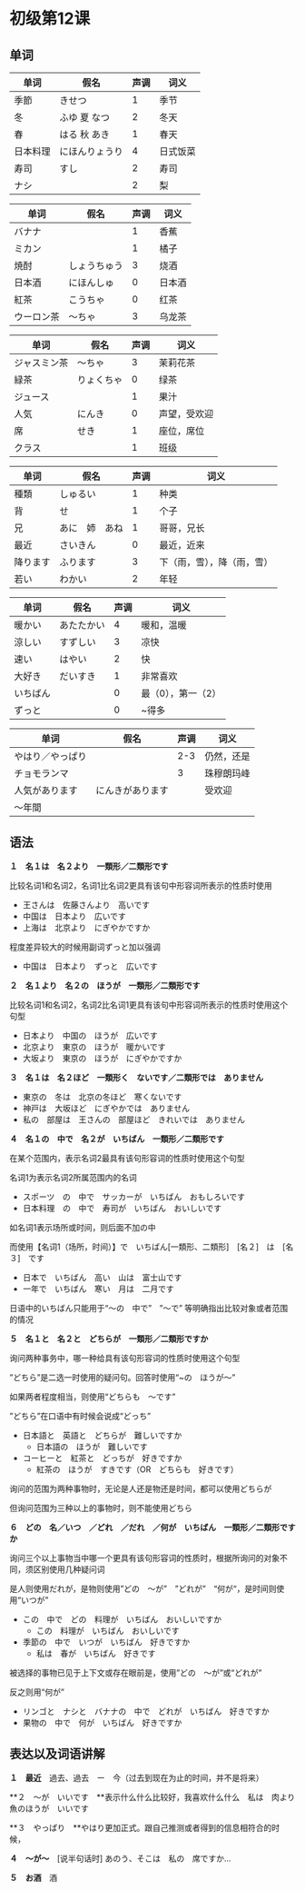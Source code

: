 # 初级第12课

## 单词

| 单词     | 假名               | 声调 | 词义     |
| -------- | ------------------ | ---- | -------- |
| 季節     | きせつ             | 1    | 季节     |
| 冬       | ふゆ    夏    なつ | 2    | 冬天     |
| 春       | はる    秋    あき | 1    | 春天     |
| 日本料理 | にほんりょうり     | 4    | 日式饭菜 |
| 寿司     | すし               | 2    | 寿司     |
| ナシ     |                    | 2    | 梨       |

| 单词       | 假名         | 声调 | 词义   |
| ---------- | ------------ | ---- | ------ |
| バナナ     |              | 1    | 香蕉   |
| ミカン     |              | 1    | 橘子   |
| 焼酎       | しょうちゅう | 3    | 烧酒   |
| 日本酒     | にほんしゅ   | 0    | 日本酒 |
| 紅茶       | こうちゃ     | 0    | 红茶   |
| ウーロン茶 | ～ちゃ       | 3    | 乌龙茶 |

| 单词         | 假名       | 声调 | 词义         |
| ------------ | ---------- | ---- | ------------ |
| ジャスミン茶 | ～ちゃ     | 3    | 茉莉花茶     |
| 緑茶         | りょくちゃ | 0    | 绿茶         |
| ジュース     |            | 1    | 果汁         |
| 人気         | にんき     | 0    | 声望，受欢迎 |
| 席           | せき       | 1    | 座位，席位   |
| クラス       |            | 1    | 班级         |

| 单词     | 假名           | 声调 | 词义                       |
| -------- | -------------- | ---- | -------------------------- |
| 種類     | しゅるい       | 1    | 种类                       |
| 背       | せ             | 1    | 个子                       |
| 兄       | あに　姉　あね | 1    | 哥哥，兄长                 |
| 最近     | さいきん       | 0    | 最近，近来                 |
| 降ります | ふります       | 3    | 下（雨，雪），降（雨，雪） |
| 若い     | わかい         | 2    | 年轻                       |

| 单词     | 假名       | 声调 | 词义               |
| -------- | ---------- | ---- | ------------------ |
| 暖かい   | あたたかい | 4    | 暖和，温暖         |
| 涼しい   | すずしい   | 3    | 凉快               |
| 速い     | はやい     | 2    | 快                 |
| 大好き   | だいすき   | 1    | 非常喜欢           |
| いちばん |            | 0    | 最（0），第一（2） |
| ずっと   |            | 0    | ~得多              |

| 单词             | 假名             | 声调 | 词义       |
| ---------------- | ---------------- | ---- | ---------- |
| やはり／やっぱり |                  | 2-3  | 仍然，还是 |
| チョモランマ     |                  | 3    | 珠穆朗玛峰 |
| 人気があります   | にんきがあります |      | 受欢迎     |
| ～年間           |                  |      |            |

## 语法

**１　名１は　名２より　一類形／二類形です**

比较名词1和名词2，名词1比名词2更具有该句中形容词所表示的性质时使用

- 王さんは　佐藤さんより　高いです
- 中国は　日本より　広いです
- 上海は　北京より　にぎやかですか

程度差异较大的时候用副词ずっと加以强调

- 中国は　日本より　ずっと　広いです

**２　名１より　名２の　ほうが　一類形／二類形です**

比较名词1和名词2，名词2比名词1更具有该句中形容词所表示的性质时使用这个句型

- 日本より　中国の　ほうが　広いです
- 北京より　東京の　ほうが　暖かいです
- 大坂より　東京の　ほうが　にぎやかですか

**３　名１は　名２ほど　一類形く　ないです／二類形では　ありません**

- 東京の　冬は　北京の冬ほど　寒くないです
- 神戸は　大坂ほど　にぎやかでは　ありません
- 私の　部屋は　王さんの　部屋ほど　きれいでは　ありません

**４　名１の　中で　名２が　いちばん　一類形／二類形です**

在某个范围内，表示名词2最具有该句形容词的性质时使用这个句型

名词1为表示名词2所属范围内的名词

- スポーツ　の　中で　サッカーが　いちばん　おもしろいです
- 日本料理　の　中で　寿司が　いちばん　おいしいです

如名词1表示场所或时间，则后面不加の中

而使用【名词1（场所，时间）】で　いちばん[一類形、二類形]　[名２]　は　[名３]　です

- 日本で　いちばん　高い　山は　富士山です
- 一年で　いちばん　寒い　月は　二月です

日语中的いちばん只能用于“～の　中で”　”～で”	等明确指出比较对象或者范围的情况

**５　名１と　名２と　どちらが　一類形／二類形ですか**

询问两种事务中，哪一种给具有该句形容词的性质时使用这个句型

”どちら”是二选一时使用的疑问句。回答时使用“~の　ほうが～”

如果两者程度相当，则使用“どちらも　～です”

”どちら”在口语中有时候会说成“どっち”

- 日本語と　英語と　どちらが　難しいですか
  - 日本語の　ほうが　難しいです
- コーヒーと　紅茶と　どっちが　好きですか
  - 紅茶の　ほうが　すきです（OR　どちらも　好きです）

询问的范围为两种事物时，无论是人还是物还是时间，都可以使用どちらが

但询问范围为三种以上的事物时，则不能使用どちら

**６　どの　名／いつ　／どれ　／だれ　／何が　いちばん　一類形／二類形ですか**

询问三个以上事物当中哪一个更具有该句形容词的性质时，根据所询问的对象不同，须区别使用几种疑问词

是人则使用だれが，是物则使用”どの　～が”　”どれが”　“何が“，是时间则使用“いつが”

- この　中で　どの　料理が　いちばん　おいしいですか
  - この　料理が　いちばん　おいしいです
- 季節の　中で　いつが　いちばん　好きですか
  - 私は　春が　いちばん　好きです　

被选择的事物已见于上下文或存在眼前是，使用”どの　～が”或“どれが”

反之则用“何が”

- リンゴと　ナシと　バナナの　中で　どれが　いちばん　好きですか
- 果物の　中で　何が　いちばん　好きですか



## 表达以及词语讲解

**１　最近**　過去、過去　ー　今（过去到现在为止的时间，并不是将来）

**２　～が　いいです　**表示什么什么比较好，我喜欢什么什么　私は　肉より　魚のほうが　いいです

**３　やっぱり　**やはり更加正式。跟自己推测或者得到的信息相符合的时候，

**４　～が～**　[说半句话时]	あのう、そこは　私の　席ですか…

**５　お酒**　酒

　